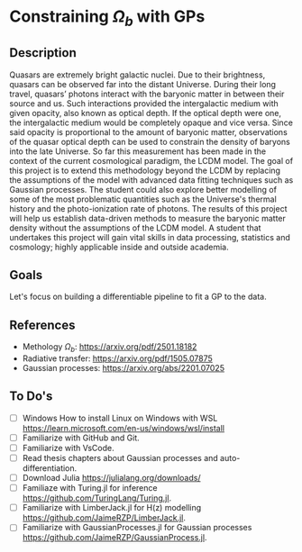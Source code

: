 # Constraining $\Omega_b$ with GPs

## Description
Quasars are extremely bright galactic nuclei. Due to their brightness, quasars can be observed far into the distant Universe. During their long travel, quasars’ photons interact with the baryonic matter in between their source and us. Such interactions provided the intergalactic medium with given opacity, also known as optical depth. If the optical depth were one, the intergalactic medium would be completely opaque and vice versa. Since said opacity is proportional to the amount of baryonic matter, observations of the quasar optical depth can be used to constrain the density of baryons into the late Universe. So far this measurement has been made in the context of the current cosmological paradigm, the LCDM model. The goal of this project is to extend this methodology beyond the LCDM by replacing the assumptions of the model with advanced data fitting techniques such as Gaussian processes. The student could also explore better modelling of some of the most problematic quantities such as the Universe's thermal history and the photo-ionization rate of photons. The results of this project will help us establish data-driven methods to measure the baryonic matter density without the assumptions of the LCDM model. A student that undertakes this project will gain vital skills in data processing, statistics and cosmology; highly applicable inside and outside academia. 

## Goals
Let's focus on building a differentiable pipeline to fit a GP to the data.

## References 
- Methology $\Omega_b$: https://arxiv.org/pdf/2501.18182
- Radiative transfer: https://arxiv.org/pdf/1505.07875
- Gaussian processes: https://arxiv.org/abs/2201.07025

## To Do's
- [ ] Windows How to install Linux on Windows with WSL https://learn.microsoft.com/en-us/windows/wsl/install
- [ ] Familiarize with GitHub and Git.
- [ ] Familiarize with VsCode.
- [ ] Read thesis chapters about Gaussian processes and auto-differentiation.
- [ ] Download Julia https://julialang.org/downloads/
- [ ] Familiaze with Turing.jl for inference https://github.com/TuringLang/Turing.jl.
- [ ] Familiarize with LimberJack.jl for H(z) modelling https://github.com/JaimeRZP/LimberJack.jl.
- [ ] Familiarize with GaussianProcesses.jl for Gaussian processes https://github.com/JaimeRZP/GaussianProcess.jl.
